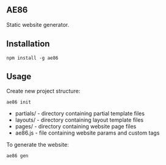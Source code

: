 AE86
----

Static website generator.

Installation
------------

    npm install -g ae86

Usage
-----

Create new project structure:

	ae86 init

* partials/ - directory containing partial template files
* layouts/ - directory containing layout template files
* pages/ - directory containing website page files
* ae86.js - file containing website params and custom tags

To generate the website:

	ae86 gen



